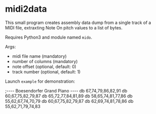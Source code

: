 # midi2data

This small program creates 
assembly data dump
from a single track of a MIDI file,
extraxting Note On pitch values 
to a list of bytes.

Requires Python3 and module named `mido`.

Args:
 - midi file name (mandatory)
 - number of columns (mandatory)
 - note offset (optional, default: 0)
 - track number (optional, default: 1)

Launch `example` for demonstration:

  ;---- Boesendorfer Grand Piano ----
      db 67,74,79,86,82,91
      db 60,67,75,82,79,87
      db 65,72,77,84,81,89
      db 58,65,74,81,77,86
      db 55,62,67,74,70,79
      db 60,67,75,82,79,87
      db 62,69,74,81,78,86
      db 55,62,71,79,74,83